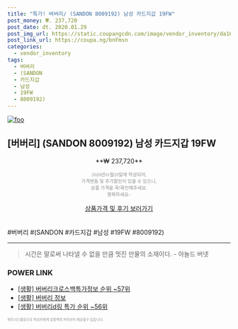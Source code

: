 ```yaml
--- 
title: "특가! 버버리/ (SANDON 8009192) 남성 카드지갑 19FW" 
post_money: ₩. 237,720 
post_date: dt. 2020.01.29 
post_img_url: https://static.coupangcdn.com/image/vendor_inventory/da16/9b71d8a59c4b9b6e5119437e7930e5bb008c6ef608dceebc7130c8324f85.jpg 
post_link_url: https://coupa.ng/bnFmsn 
categories: 
  - vendor_inventory 
tags: 
  - 버버리 
  - (SANDON 
  - 카드지갑 
  - 남성 
  - 19FW 
  - 8009192) 
--- 
```

[![foo](https://static.coupangcdn.com/image/vendor_inventory/da16/9b71d8a59c4b9b6e5119437e7930e5bb008c6ef608dceebc7130c8324f85.jpg)](https://coupa.ng/bnFmsn) 

## [버버리] (SANDON 8009192) 남성 카드지갑 19FW 
<p style="text-align: center;">**₩ 237,720**</p> 
<p style="text-align: center;"><span style="color: #898c8f; font-family: Georgia,Times,serif; font-size: 0.75em;">2020년01월29일에 작성되어, <br>가격변동 및 추가할인이 있을 수 있으니,<br> 상품 가격을 꼭!확인해주세요.<br>행복하세요~</span> 
</p>	 
<div markdown="0" style="text-align: center;"><a href="https://coupa.ng/bnFmsn" class="btn btn--success">상품가격 및 후기 보러가기</a></div> 
<br><br> 
  #버버리 #(SANDON #카드지갑 #남성 #19FW #8009192) 
<hr> 

> 시간은 말로써 나타낼 수 없을 만큼 멋진 만물의 소재이다. - 아놀드 버넷 


### POWER LINK

* <a href="https://blog.naver.com/fasyy4321/221771783125" target="_blank"> [생활] 버버리크로스백특가정보 순위 ~57위</a>
* <a href="https://blog.naver.com/santokki14/221765475286" target="_blank"> [생활] 버버리 정보 </a>
* <a href="https://blog.naver.com/sakai111/221784511277" target="_blank"> [생활] 버버리d링 특가 순위 ~56위</a>

<span style="color: #898c8f; font-family: Georgia,Times,serif; font-size: 0.55em;">파트너스활동으로 작성자에게 일정액의 커미션이 제공될수 있습니다.</span> 

